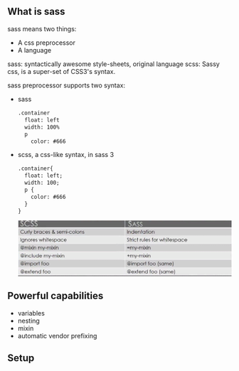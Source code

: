 ## What is sass
  sass means two things:
  - A css preprocessor
  - A language

  sass: syntactically awesome style-sheets, original language
  scss: Sassy css, is a super-set of CSS3's syntax. 

  sass preprocessor supports two syntax:
  - sass
    ```
    .container
      float: left
      width: 100%
      p
        color: #666
    ```
  - scss, a css-like syntax, in sass 3
    ```
    .container{
      float: left;
      width: 100;
      p {
        color: #666
      }
    }
    ```
    ![sass-scss cheat sheet](scss-sass-cheatsheet.png)

## Powerful capabilities
  - variables
  - nesting
  - mixin
  - automatic vendor prefixing

## Setup
  